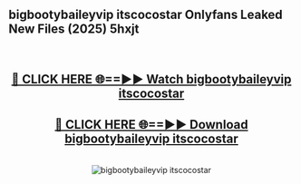<h2>bigbootybaileyvip itscocostar Onlyfans Leaked New Files (2025) 5hxjt</h2>
<br>
<div align="center">
<h2><a href="https://mediafiles.top/bigbootybaileyvip_itscocostar&ref=git" rel="nofollow">🔴 CLICK HERE 🌐==►► Watch bigbootybaileyvip itscocostar</a></h2>
<h2><a href="https://mediafiles.top/bigbootybaileyvip_itscocostar&ref=git" rel="nofollow">🔴 CLICK HERE 🌐==►► Download bigbootybaileyvip itscocostar</a></h2>
<br>
<a href="https://mediafiles.top/bigbootybaileyvip_itscocostar&ref=git" rel="nofollow" data-target="animated-image.originalLink"><img src="https://i.ibb.co.com/xMMVF88/686577567.gif" alt="bigbootybaileyvip itscocostar" style="max-width: 100%; display: inline-block;" data-target="animated-image.originalImage"></a>
</div>
<br>
<br>